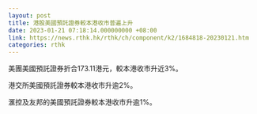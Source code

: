 ```yaml
---
layout: post
title: 港股美國預託證券較本港收市普遍上升
date: 2023-01-21 07:18:14.000000000 +08:00
link: https://news.rthk.hk/rthk/ch/component/k2/1684818-20230121.htm
categories: rthk
---
```


美團美國預託證券折合173.11港元，較本港收市升近3%。

港交所美國預託證券較本港收市升逾2%。

滙控及友邦的美國預託證券較本港收市升逾1%。
